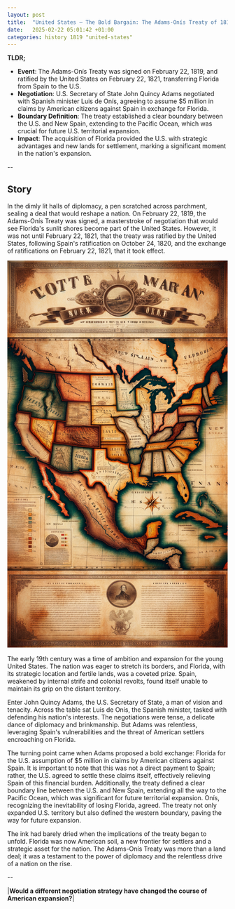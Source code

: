 ```yaml
---
layout: post
title:  "United States – The Bold Bargain: The Adams-Onís Treaty of 1819"
date:   2025-02-22 05:01:42 +01:00
categories: history 1819 "united-states"
---
```


**TLDR;**
- **Event**: The Adams-Onís Treaty was signed on February 22, 1819, and ratified by the United States on February 22, 1821, transferring Florida from Spain to the U.S.
- **Negotiation**: U.S. Secretary of State John Quincy Adams negotiated with Spanish minister Luis de Onís, agreeing to assume $5 million in claims by American citizens against Spain in exchange for Florida.
- **Boundary Definition**: The treaty established a clear boundary between the U.S. and New Spain, extending to the Pacific Ocean, which was crucial for future U.S. territorial expansion.
- **Impact**: The acquisition of Florida provided the U.S. with strategic advantages and new lands for settlement, marking a significant moment in the nation's expansion.

--

## Story

In the dimly lit halls of diplomacy, a pen scratched across parchment, sealing a deal that would reshape a nation. On February 22, 1819, the Adams-Onís Treaty was signed, a masterstroke of negotiation that would see Florida's sunlit shores become part of the United States. However, it was not until February 22, 1821, that the treaty was ratified by the United States, following Spain's ratification on October 24, 1820, and the exchange of ratifications on February 22, 1821, that it took effect.

![Image](/assets/images/22_February_df90dfaa651cb6dd18935f0a1a5cb4d0.png)

The early 19th century was a time of ambition and expansion for the young United States. The nation was eager to stretch its borders, and Florida, with its strategic location and fertile lands, was a coveted prize. Spain, weakened by internal strife and colonial revolts, found itself unable to maintain its grip on the distant territory.

Enter John Quincy Adams, the U.S. Secretary of State, a man of vision and tenacity. Across the table sat Luis de Onís, the Spanish minister, tasked with defending his nation's interests. The negotiations were tense, a delicate dance of diplomacy and brinkmanship. But Adams was relentless, leveraging Spain's vulnerabilities and the threat of American settlers encroaching on Florida.

The turning point came when Adams proposed a bold exchange: Florida for the U.S. assumption of $5 million in claims by American citizens against Spain. It is important to note that this was not a direct payment to Spain; rather, the U.S. agreed to settle these claims itself, effectively relieving Spain of this financial burden. Additionally, the treaty defined a clear boundary line between the U.S. and New Spain, extending all the way to the Pacific Ocean, which was significant for future territorial expansion. Onís, recognizing the inevitability of losing Florida, agreed. The treaty not only expanded U.S. territory but also defined the western boundary, paving the way for future expansion.

The ink had barely dried when the implications of the treaty began to unfold. Florida was now American soil, a new frontier for settlers and a strategic asset for the nation. The Adams-Onís Treaty was more than a land deal; it was a testament to the power of diplomacy and the relentless drive of a nation on the rise.


--

|**Would a different negotiation strategy have changed the course of American expansion?**|

